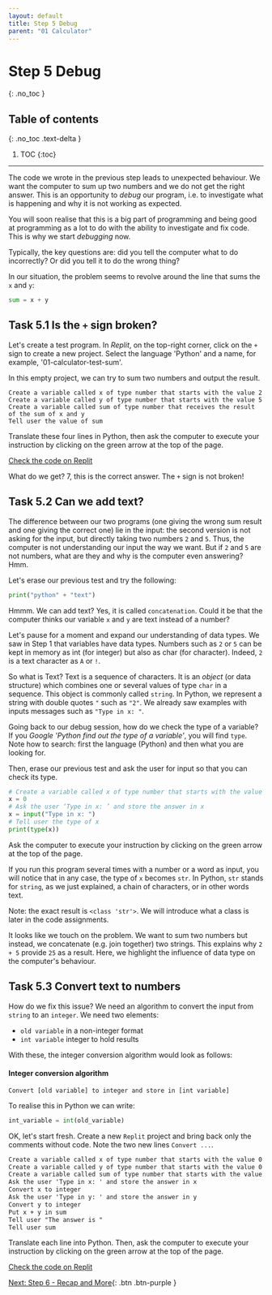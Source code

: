 ```yaml
---
layout: default
title: Step 5 Debug
parent: "01 Calculator"
---
```


# Step 5 Debug
{: .no_toc }

## Table of contents
{: .no_toc .text-delta }

1. TOC
{:toc}

---

The code we wrote in the previous step leads to unexpected behaviour. We want the computer to sum up two numbers and we do not get the right answer. This is an opportunity to _debug_ our program, i.e. to investigate what is happening and why it is not working as expected.

You will soon realise that this is a big part of programming and being good at programming as a lot to do with the ability to investigate and fix code. This is why we start _debugging_ now.

Typically, the key questions are: did you tell the computer what to do incorrectly? Or did you tell it to do the wrong thing?

In our situation, the problem seems to revolve around the line that sums the `x` and `y`:

```python
sum = x + y
```

## Task 5.1 Is the `+` sign broken?

Let's create a test program. In _Replit_, on the top-right corner, click on the `+` sign to create a new project. Select the language 'Python' and a name, for example, '01-calculator-test-sum'.

In this empty project, we can try to sum two numbers and output the result.

```mardown
Create a variable called x of type number that starts with the value 2
Create a variable called y of type number that starts with the value 5
Create a variable called sum of type number that receives the result of the sum of x and y
Tell user the value of sum
```

Translate these four lines in Python, then ask the computer to execute your instruction by clicking on the green arrow at the top of the page.

[Check the code on Replit](https://repl.it/@IO1075/01-calculator-step5-1)

What do we get? 7, this is the correct answer. The `+` sign is not broken!

## Task 5.2 Can we add text?

The difference between our two programs (one giving the wrong sum result and one giving the correct one) lie in the input: the second version is not asking for the input, but directly taking two numbers `2` and `5`. Thus, the computer is not understanding our input the way we want. But if `2` and `5` are not numbers, what are they and why is the computer even answering? Hmm.

Let's erase our previous test and try the following:

```python
print("python" + "text")
```

Hmmm. We can add text? Yes, it is called `concatenation`. Could it be that the computer thinks our variable `x` and `y` are text instead of a number?

Let's pause for a moment and expand our understanding of data types. We saw in Step 1 that variables have data types. Numbers such as `2` or `5` can be kept in memory as int (for integer) but also as char (for character). Indeed, `2` is a text character as `A` or `!`. 

So what is Text? Text is a sequence of characters. It is an _object_ (or data structure) which combines one or several values of type `char` in a sequence. This object is commonly called `string`. In Python, we represent a string with double quotes `"` such as `"2"`. We already saw examples with inputs messages such as `"Type in x: "`.

Going back to our debug session, how do we check the type of a variable? If you _Google_ _'Python find out the type of a variable'_, you will find `type`. Note how to search: first the language (Python) and then what you are looking for.

Then, erase our previous test and ask the user for input so that you can check its type.

```python
# Create a variable called x of type number that starts with the value 0
x = 0
# Ask the user ‘Type in x: ’ and store the answer in x
x = input("Type in x: ")
# Tell user the type of x
print(type(x))
```

Ask the computer to execute your instruction by clicking on the green arrow at the top of the page.

If you run this program several times with a number or a word as input, you will notice that in any case, the type of `x` becomes `str`.
In Python, `str` stands for `string`, as we just explained, a chain of characters, or in other words text.

Note: the exact result is `<class 'str'>`. We will introduce what a class is later in the code assignments.

It looks like we touch on the problem. We want to sum two numbers but instead, we concatenate (e.g. join together) two strings. This explains why `2 + 5` provide `25` as a result. Here, we highlight the influence of data type on the computer's behaviour.

## Task 5.3 Convert text to numbers

How do we fix this issue? We need an algorithm to convert the input from `string` to an `integer`. We need two elements:


* `old variable` in a non-integer format
* `int variable` integer to hold results

With these, the integer conversion algorithm would look as follows:

#### Integer conversion algorithm

```mardown
Convert [old variable] to integer and store in [int variable]
```

To realise this in Python we can write:

```python
int_variable = int(old_variable)
```

OK, let's start fresh. Create a new `Replit` project and bring back only the comments without code. Note the two new lines `Convert ...`.

```markdown
Create a variable called x of type number that starts with the value 0
Create a variable called y of type number that starts with the value 0
Create a variable called sum of type number that starts with the value 0
Ask the user 'Type in x: ' and store the answer in x
Convert x to integer
Ask the user 'Type in y: ' and store the answer in y
Convert y to integer
Put x + y in sum
Tell user "The answer is "
Tell user sum
```

Translate each line into Python. Then, ask the computer to execute your instruction by clicking on the green arrow at the top of the page.

[Check the code on Replit](https://repl.it/@IO1075/01-calculator-step5-2)

[Next: Step 6 - Recap and More]({{site.baseurl}}/assignments/01-calculator/step6){: .btn .btn-purple }